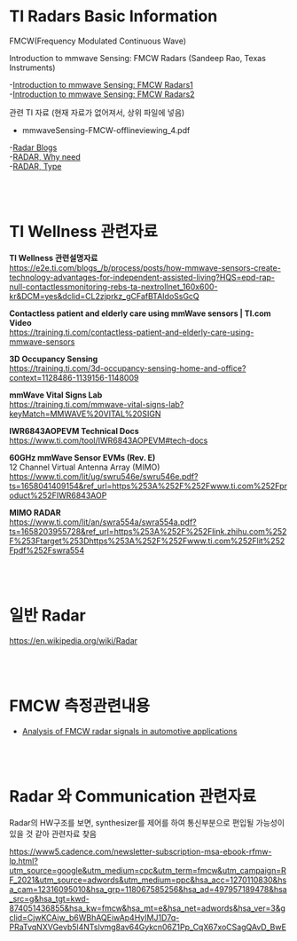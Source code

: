 # TI Radars Basic Information

FMCW(Frequency Modulated Continuous Wave)

Introduction to mmwave Sensing: FMCW Radars (Sandeep Rao, Texas Instruments)               

-[Introduction to mmwave Sensing: FMCW Radars1](https://www.youtube.com/watch?v=8cHACNNDWD8)       
-[Introduction to mmwave Sensing: FMCW Radars2](https://www.youtube.com/watch?v=bB-SGw9uRgQ)        

관련 TI 자료 (현재 자료가 없어져서, 상위 파일에 넣음)
-  mmwaveSensing-FMCW-offlineviewing_4.pdf    

-[Radar Blogs](https://adasauto.blogspot.com/)      
  -[RADAR, Why need](https://adasauto.blogspot.com/2018/04/requirements-for-radar-system-for.html)    
  -[RADAR, Type](https://adasauto.blogspot.com/2018/02/qualities-that-radar-system-should.html)    

<br/>
<br/>

# TI  Wellness 관련자료

**TI Wellness 관련설명자료**       
https://e2e.ti.com/blogs_/b/process/posts/how-mmwave-sensors-create-technology-advantages-for-independent-assisted-living?HQS=epd-rap-null-contactlessmonitoring-rebs-ta-nextrollnet_160x600-kr&DCM=yes&dclid=CL2zjprkz_gCFafBTAIdoSsGcQ
      
      
**Contactless patient and elderly care using mmWave sensors | TI.com Video**            
  https://training.ti.com/contactless-patient-and-elderly-care-using-mmwave-sensors

**3D Occupancy Sensing**    
  https://training.ti.com/3d-occupancy-sensing-home-and-office?context=1128486-1139156-1148009

**mmWave Vital Signs Lab**   
  https://training.ti.com/mmwave-vital-signs-lab?keyMatch=MMWAVE%20VITAL%20SIGN  

**IWR6843AOPEVM Technical Docs**             
  https://www.ti.com/tool/IWR6843AOPEVM#tech-docs

**60GHz mmWave Sensor EVMs (Rev. E)**     
12 Channel Virtual Antenna Array (MIMO)       
  https://www.ti.com/lit/ug/swru546e/swru546e.pdf?ts=1658041409154&ref_url=https%253A%252F%252Fwww.ti.com%252Fproduct%252FIWR6843AOP


**MIMO RADAR**         
  https://www.ti.com/lit/an/swra554a/swra554a.pdf?ts=1658203955728&ref_url=https%253A%252F%252Flink.zhihu.com%252F%253Ftarget%253Dhttps%253A%252F%252Fwww.ti.com%252Flit%252Fpdf%252Fswra554


<br/>
<br/>



# 일반 Radar

  https://en.wikipedia.org/wiki/Radar


<br/>
<br/>

# FMCW 측정관련내용 

- [Analysis of FMCW radar signals in automotive applications](https://www.youtube.com/watch?v=8qaCSQ83ZyU)

<br/>
<br/>

# Radar 와 Communication 관련자료 

Radar의 HW구조를 보면, synthesizer를 제어를 하여 통신부분으로 편입될 가능성이 있을 것 같아 관련자료 찾음 

 https://www5.cadence.com/newsletter-subscription-msa-ebook-rfmw-lp.html?utm_source=google&utm_medium=cpc&utm_term=fmcw&utm_campaign=RF_2021&utm_source=adwords&utm_medium=ppc&hsa_acc=1270110830&hsa_cam=12316095010&hsa_grp=118067585256&hsa_ad=497957189478&hsa_src=g&hsa_tgt=kwd-874051436855&hsa_kw=fmcw&hsa_mt=e&hsa_net=adwords&hsa_ver=3&gclid=CjwKCAjw_b6WBhAQEiwAp4HyIMJ1D7q-PRaTvqNXVGevb5l4NTslvmg8av64Gykcn06Z1Pp_CqX67xoCSagQAvD_BwE
  
<br/>
<br/>
